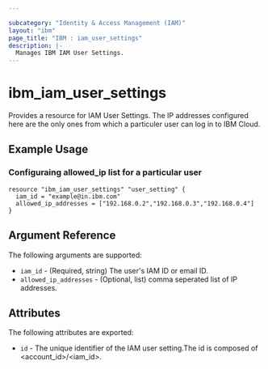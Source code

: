 ```yaml
---

subcategory: "Identity & Access Management (IAM)"
layout: "ibm"
page_title: "IBM : iam_user_settings"
description: |-
  Manages IBM IAM User Settings.
---
```


# ibm\_iam_user_settings

Provides a resource for IAM User Settings. The IP addresses configured here are the only ones from which a particuler user can log in to IBM Cloud.

## Example Usage

### Configuraing allowed_ip list for a particular user

```hcl
resource "ibm_iam_user_settings" "user_setting" {
  iam_id = "example@in.ibm.com"
  allowed_ip_addresses = ["192.168.0.2","192.168.0.3","192.168.0.4"]
}

```

## Argument Reference

The following arguments are supported:

* `iam_id` - (Required, string) The user's IAM ID or email ID. 
* `allowed_ip_addresses` - (Optional, list) comma seperated list of IP addresses.

## Attributes

The following attributes are exported:

* `id` - The unique identifier of the IAM user setting.The id is composed of \<account_id\>/\<iam_id\>.

